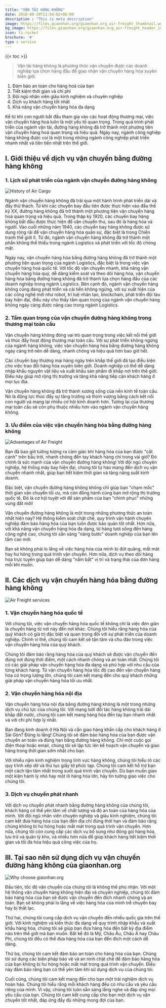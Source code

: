```yaml
---
title: "VẬN TẢI HÀNG KHÔNG"
date: 2018-09-29T11:54:02+06:00
description : "This is meta description"
image: https://files.giaonhan.org/giaonhan.org_air-freight_thumbnail.webp
bg_image: https://files.giaonhan.org/giaonhan.org_air-freight_header_img.webp
icon: ti-rocket
brochure: '#'
type : service
---
```

{{< toc >}}

>Vận tải hàng không là phương thức vận chuyển được các doanh nghiệp lựa chọn hàng đầu để giao nhận vận chuyển hàng hóa xuyên biên giới.

1. Đảm bảo an toàn cho hàng hoá của bạn
2. Tiết kiệm thời gian và chi phí
3. Đội ngũ nhân viên giàu kinh nghiệm và chuyên nghiệp
4. Dịch vụ khách hàng tốt nhất
5. Khả năng vận chuyển hàng hóa đa dạng

Kể từ khi con người bắt đầu tham gia vào các hoạt động thương mại, việc vận chuyển hàng hoá luôn là một yếu tố quan trọng. Trong quá trình phát triển của ngành vận tải, đường hàng không đã trở thành một phương tiện vận chuyển hàng hoá quan trọng và hiệu quả. Ngày nay, ngành công nghiệp hàng không được coi là một trong những ngành công nghiệp phát triển nhanh nhất và tiên tiến nhất trên thế giới.

## I. Giới thiệu về dịch vụ vận chuyển bằng đường hàng không

### 1. Lịch sử phát triển của ngành vận chuyển đường hàng không
![History of Air Cargo](https://files.giaonhan.org/giaonhan.org_Air-Cargo-History.webp)

Ngành vận chuyển hàng không đã trải qua một hành trình phát triển dài và đầy thử thách. Từ khi các chuyến bay đầu tiên được thực hiện vào đầu thế kỷ XX, đường hàng không đã trở thành một phương tiện vận chuyển hàng hoá quan trọng và hiệu quả. Trong thập kỷ 1920, các chuyến bay hàng không bắt đầu được thực hiện để vận chuyển thư, sau đó là hàng hóa và người. Vào cuối những năm 1940, các chuyến bay hàng không được sử dụng rộng rãi để vận chuyển hàng hóa quân sự, đặc biệt là trong Chiến tranh thế giới II. Từ đó, ngành vận chuyển hàng không đã trở thành một phần không thể thiếu trong ngành Logistics và phát triển với tốc độ chóng mặt.

Ngày nay, vận chuyển hàng hóa bằng đường hàng không đã trở thành một phương tiện quan trọng của ngành Logistics, đặc biệt là trong việc vận chuyển hàng hoá quốc tế. Với tốc độ vận chuyển nhanh, khả năng vận chuyển hàng hóa quý, dễ dàng kiểm soát và theo dõi hàng hóa, vận chuyển hàng hóa bằng đường hàng không đã trở thành lựa chọn hàng đầu của các doanh nghiệp trong ngành Logistics. Bên cạnh đó, ngành vận chuyển hàng không cũng đang phát triển và cải tiến không ngừng, với sự xuất hiện của các công nghệ mới như robot, trí tuệ nhân tạo, blockchain, phát triển đội tàu bay hiện đại, điều này cho thấy tầm quan trọng của ngành vận chuyển hàng không ngày càng được nâng cao trong ngành Logistics.

### 2. Tầm quan trọng của vận chuyển đường hàng không trong thương mại toàn cầu

Vận chuyển hàng không đóng vai trò quan trọng trong việc kết nối thế giới và thúc đẩy hoạt động thương mại toàn cầu. Với sự phát triển không ngừng của ngành hàng không, việc vận chuyển hàng hóa bằng đường hàng không ngày càng trở nên dễ dàng, nhanh chóng và hiệu quả hơn bao giờ hết.

Các chuyến bay thương mại hàng ngày trên khắp thế giới đã tạo điều kiện cho việc trao đổi hàng hóa xuyên biên giới. Doanh nghiệp có thể dễ dàng nhập khẩu nguyên vật liệu và xuất khẩu sản phẩm đi khắp nơi trên thế giới. Điều này giúp mở rộng thị trường và tăng khả năng tiếp cận khách hàng ở mọi lục địa.

Vận chuyển hàng không đã trở thành xương sống của nền kinh tế toàn cầu. Nó là động lực thúc đẩy sự tăng trưởng và thịnh vượng bằng cách kết nối con người và mang lại nhiều cơ hội kinh doanh hơn. Tương lai của thương mại toàn cầu sẽ còn phụ thuộc nhiều hơn vào ngành vận chuyển hàng không.

### 3. Ưu điểm của việc vận chuyển hàng hóa bằng đường hàng không

![Advantages of Air Freight](https://files.giaonhan.org/giaonhan.org_Advantages-of-Air-Freight.webp)

Bạn đã bao giờ tưởng tượng ra cảm giác khi hàng hóa của bạn được "cất cánh" trên bầu trời, nhanh chóng đến tay khách hàng chỉ trong vài giờ? Đó chính là sức mạnh của vận chuyển đường hàng không! Với đội ngũ chuyên nghiệp, hệ thống máy bay hiện đại, chúng tôi tự hào mang đến dịch vụ vận chuyển nhanh nhất, giúp bạn tiết kiệm thời gian và tăng năng suất kinh doanh.

Đặc biệt, vận chuyển đường hàng không không chỉ giúp bạn "chạm mốc" thời gian vận chuyển tối ưu, mà còn đồng hành cùng bạn mở rộng thị trường quốc tế. Đó là cơ hội tuyệt vời để sản phẩm của bạn "chinh phục" những vùng đất mới!

Vận chuyển đường hàng không là một trong những phương thức an toàn nhất hiện nay? Hệ thống kiểm soát chặt chẽ, quy trình vận hành chuyên nghiệp đảm bảo hàng hóa của bạn luôn được bảo quản tốt nhất. Hơn nữa, với khả năng vận chuyển hàng hóa đa dạng, từ hàng tươi sống đến hàng công nghệ cao, chúng tôi sẵn sàng "nâng bước" doanh nghiệp của bạn lên tầm cao mới.

Bạn sẽ không phải lo lắng về việc hàng hóa của mình bị đứt quãng, mất mát hay hư hỏng trong quá trình vận chuyển. Hơn nữa, dịch vụ theo dõi hàng hóa trực tuyến giúp bạn dễ dàng "nắm bắt" vị trí và trạng thái của đơn hàng mỗi khi muốn.

## II. Các dịch vụ vận chuyển hàng hóa bằng đường hàng không

![Air Freight services](https://files.giaonhan.org/giaonhan.org_Air-Freight-services.webp)

### 1. Vận chuyển hàng hóa quốc tế

Với chúng tôi, việc vận chuyển hàng hóa quốc tế không chỉ là việc đơn giản là chuyển hàng từ nơi này đến nơi khác. Chúng tôi hiểu rằng hàng hóa của quý khách có giá trị đặc biệt và quan trọng đối với sự phát triển của doanh nghiệp. Chính vì thế, chúng tôi cam kết sẽ tận tâm và chu đáo trong việc vận chuyển hàng hóa của quý khách.

Chúng tôi đảm bảo rằng hàng hóa của quý khách sẽ được vận chuyển đến đúng nơi đúng thời điểm, một cách nhanh chóng và an toàn nhất. Chúng tôi có các giải pháp vận chuyển hàng hóa đa dạng và phù hợp với nhu cầu của từng khách hàng. Từ vận chuyển hàng hóa tốc độ cao đến vận chuyển hàng hóa có trọng lượng lớn, chúng tôi cam kết mang đến cho quý khách những giải pháp vận chuyển hàng hóa tối ưu nhất.

### 2. Vận chuyển hàng hóa nội địa

Vận chuyển hàng hóa nội địa bằng đường hàng không là một trong những dịch vụ chủ lực của chúng tôi. Với mạng lưới đối tác hàng không trải dài khắp đất nước, chúng tôi cam kết mang hàng hóa đến tay bạn nhanh nhất và với chi phí hợp lý nhất.

Bạn đang kinh doanh ở Hà Nội và cần giao hàng khẩn cấp cho khách hàng ở Sài Gòn? Đừng lo lắng! Chúng tôi sẽ đảm bảo hàng hóa của bạn được vận chuyển an toàn và đúng hạn bằng đường hàng không. Chỉ một cuộc gọi điện thoại hoặc email, chúng tôi sẽ lập tức lên kế hoạch vận chuyển và giao hàng trong thời gian sớm nhất cho bạn.

Với nhiều năm kinh nghiệm trong lĩnh vực hàng không, chúng tôi hiểu rõ các quy trình xếp dỡ và thủ tục giấy tờ phức tạp. Chúng tôi cam kết hỗ trợ bạn một cách tận tâm nhất trong suốt quá trình vận chuyển. Dù bạn muốn giao một kiện hành lý nhỏ hay một lô hàng hóa lớn, hãy tin tưởng giao việc cho chúng tôi.

### 3. Dịch vụ chuyển phát nhanh

Với dịch vụ chuyển phát nhanh bằng đường hàng không của chúng tôi, khách hàng có thể yên tâm về chất lượng và độ an toàn của hàng hóa của mình. Với đội ngũ nhân viên chuyên nghiệp và giàu kinh nghiệm, chúng tôi cam kết đưa hàng hóa của bạn đến địa chỉ đúng thời hạn và đảm bảo rằng chúng không bị hư hỏng hoặc mất mát trong quá trình vận chuyển. Hơn nữa, chúng tôi còn cung cấp các dịch vụ bổ sung như đóng gói hàng hóa, lưu trữ và quản lý kho, và nhiều hơn nữa để giúp khách hàng tiết kiệm thời gian và tối đa hóa hiệu quả công việc của họ.

## III. Tại sao nên sử dụng dịch vụ vận chuyển đường hàng không của giaonhan.org

![Why choose giaonhan.org](https://files.giaonhan.org/giaonhan.org_why-choose-us.webp)

Đầu tiên, tốc độ vận chuyển của chúng tôi là không thể phủ nhận. Với một hệ thống vận chuyển hàng không hiện đại và chuyên nghiệp, chúng tôi đảm bảo hàng hóa của bạn sẽ được vận chuyển đến đích nhanh chóng và an toàn. Bạn sẽ không phải lo lắng về việc hàng hóa của mình trễ chuyến bay hay bị thất lạc.

Thứ hai, chúng tôi cung cấp dịch vụ vận chuyển đến nhiều quốc gia trên thế giới. Với kinh nghiệm và kiến thức đa dạng về quy trình nhập khẩu và xuất khẩu hàng hóa, chúng tôi sẽ giúp bạn đưa hàng hóa đến bất kỳ địa điểm nào trên thế giới mà bạn muốn. Bất kể đó là Mỹ, Châu Âu, Châu Á hay Châu Phi, chúng tôi đều có thể đưa hàng hóa của bạn đến đích một cách dễ dàng.

Thứ ba, chúng tôi cam kết đảm bảo an toàn cho hàng hóa của bạn. Chúng tôi sử dụng các biện pháp bảo vệ và an ninh chặt chẽ để đảm bảo hàng hóa của bạn không bị hư hỏng hoặc mất mát trong quá trình vận chuyển. Điều này đảm bảo rằng bạn có thể yên tâm khi sử dụng dịch vụ của chúng tôi.

Cuối cùng, chúng tôi cam kết mang đến cho bạn một trải nghiệm dịch vụ hoàn hảo. Chúng tôi hiểu rằng mỗi khách hàng đều có nhu cầu và yêu cầu riêng của mình. Vì vậy, chúng tôi luôn sẵn sàng lắng nghe và đáp ứng mọi yêu cầu của bạn. Chúng tôi cam kết cung cấp cho bạn một dịch vụ vận chuyển tốt nhất, đáp ứng đầy đủ những mong đợi của bạn.
